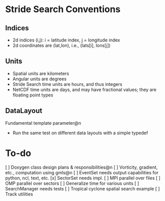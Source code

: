 Stride Search Conventions
===========

Indices
-------
- 2d indices (i,j): i = latitude index, j = longitude index
- 2d coordinates are (lat,lon), i.e., (lats[i], lons[j])

Units
------
- Spatial units are kilometers
- Angular units are degrees
- Stride Search time units are hours, and thus integers
- NetCDF time units are days, and may have fractional values; they are floating point types

DataLayout
---------
Fundamental template parameter@n
- Run the same test on different data layouts with a simple typedef


To-do
=========
[ ] Doxygen class design plans & responsibilities@n
[ ] Vorticity, gradient, etc., computation using gmls@n
[ ] EventSet needs output capabilities for python, ncl, text, etc.
[x] SectorSet needs impl.
[ ] MPI parallel over files
[ ] OMP parallel over sectors
[ ] Generalize time for various units
[ ] SearchManager needs tests
[ ] Tropical cyclone spatial search example
[ ] Track utilities
